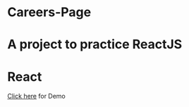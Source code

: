 
# Careers-Page
A project to practice ReactJS
=======
# React

[Click here](https://jobsphere-react.netlify.app/) for Demo
